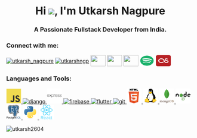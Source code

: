 <h1 align="center">Hi <img src="https://media.giphy.com/media/hvRJCLFzcasrR4ia7z/giphy.gif" width="25px">, I'm Utkarsh Nagpure</h1>
<h3 align="center">A Passionate Fullstack Developer from India.</h3>


<h3 align="left">Connect with me:</h3>
<p align="left"> 
<a href="https://twitter.com/utkarsh_nagpure" target="_blank"><img align="center" src="https://raw.githubusercontent.com/peterthehan/peterthehan/master/assets/twitter.svg" alt="utkarsh_nagpure" height="30" width="40" /></a>
<a href="https://linkedin.com/in/utkarshngp" target="_blank"><img align="center" src="https://raw.githubusercontent.com/peterthehan/peterthehan/master/assets/linkedin.svg" alt="utkarshngp" height="30" width="40" /></a>
<a href="https://discord.gg/Colinn#7099" target="_blank"><img align="center" src="https://raw.githubusercontent.com/peterthehan/peterthehan/master/assets/discord.svg" height="30" width="40" /></a>
<a href="https://dev.to/utkarsh2604" target="_blank"><img align="center" src="https://camo.githubusercontent.com/6cc90061976bcd4d1a61a6c76b818538b5a65754f7b7b8068fe0fa49a09def8f/68747470733a2f2f6564656e742e6769746875622e696f2f537570657254696e7949636f6e732f696d616765732f7376672f6465765f746f2e737667" height="30" width="40" /></a>
<a href="https://steamcommunity.com/profiles/76561198859358013/" target="_blank"><img align="center" src="https://upload.wikimedia.org/wikipedia/commons/8/83/Steam_icon_logo.svg" height="30" width="40" /></a>
<a href="https://open.spotify.com/user/31pg24qdnmomqlp6smo4nuzdya6i?si=Zmv4PGZNQp-g87jQdUaCUg" target="_blank"><img align="center" src="assets/spotify.svg" height="30" width="40" /></a>
<a href="https://www.last.fm/user/Soul_Listenerr" target="_blank"><img align="center" src="assets/lastfm.svg" height="30" width="40" /></a>


</p>

<h3 align="left">Languages and Tools:</h3>
<p align="left"><a href="https://developer.mozilla.org/en-US/docs/Web/JavaScript" target="_blank"> <img src="https://raw.githubusercontent.com/devicons/devicon/master/icons/javascript/javascript-original.svg" alt="javascript" width="40" height="40"/> </a> <a href="https://www.djangoproject.com/" target="_blank"> <img src="https://static.djangoproject.com/img/logos/django-logo-negative.svg" alt="django" width="40" height="40"/> </a> <a href="https://expressjs.com" target="_blank"> <img src="https://raw.githubusercontent.com/devicons/devicon/master/icons/express/express-original-wordmark.svg" alt="express" width="40" height="40"/> </a> <a href="https://firebase.google.com/" target="_blank"> <img src="https://www.vectorlogo.zone/logos/firebase/firebase-icon.svg" alt="firebase" width="40" height="40"/> </a> <a href="https://flutter.dev" target="_blank"> <img src="https://www.vectorlogo.zone/logos/flutterio/flutterio-icon.svg" alt="flutter" width="40" height="40"/> </a> <a href="https://git-scm.com/" target="_blank"> <img src="https://www.vectorlogo.zone/logos/git-scm/git-scm-icon.svg" alt="git" width="40" height="40"/> </a> <a href="https://www.w3.org/html/" target="_blank"> <img src="https://raw.githubusercontent.com/devicons/devicon/master/icons/html5/html5-original-wordmark.svg" alt="html5" width="40" height="40"/> </a>  </a> <a href="https://www.linux.org/" target="_blank"> <img src="https://raw.githubusercontent.com/devicons/devicon/master/icons/linux/linux-original.svg" alt="linux" width="40" height="40"/> </a> <a href="https://www.mongodb.com/" target="_blank"> <img src="https://raw.githubusercontent.com/devicons/devicon/master/icons/mongodb/mongodb-original-wordmark.svg" alt="mongodb" width="40" height="40"/> </a> <a href="https://nodejs.org" target="_blank"> <img src="https://raw.githubusercontent.com/devicons/devicon/master/icons/nodejs/nodejs-original-wordmark.svg" alt="nodejs" width="40" height="40"/> </a> <a href="https://www.postgresql.org" target="_blank"> <img src="https://raw.githubusercontent.com/devicons/devicon/master/icons/postgresql/postgresql-original-wordmark.svg" alt="postgresql" width="40" height="40"/> </a> <a href="https://www.python.org" target="_blank"> <img src="https://raw.githubusercontent.com/devicons/devicon/master/icons/python/python-original.svg" alt="python" width="40" height="40"/> </a> <a href="https://reactjs.org/" target="_blank"> <img src="https://raw.githubusercontent.com/devicons/devicon/master/icons/react/react-original-wordmark.svg" alt="react" width="40" height="40"/> </a> </p>

<p align="left"> <img src="https://komarev.com/ghpvc/?username=utkarsh2604&label=Profile%20views&color=0e75b6&style=flat" alt="utkarsh2604" /> </p>
